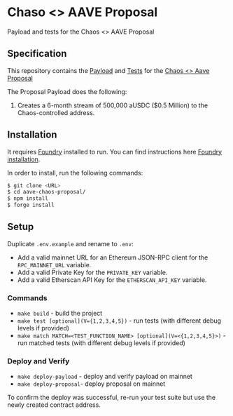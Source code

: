 # Chaso <> AAVE Proposal

Payload and tests for the Chaos <> AAVE Proposal

## Specification

This repository contains the [Payload]() and [Tests]() for the [Chaos <> Aave Proposal]()

The Proposal Payload does the following:

1. Creates a 6-month stream of 500,000 aUSDC ($0.5 Million) to the Chaos-controlled address.

## Installation

It requires [Foundry](https://github.com/gakonst/foundry) installed to run. You can find instructions here [Foundry installation](https://github.com/gakonst/foundry#installation).

In order to install, run the following commands:

```sh
$ git clone <URL>
$ cd aave-chaos-proposal/
$ npm install
$ forge install
```

## Setup

Duplicate `.env.example` and rename to `.env`:

- Add a valid mainnet URL for an Ethereum JSON-RPC client for the `RPC_MAINNET_URL` variable.
- Add a valid Private Key for the `PRIVATE_KEY` variable.
- Add a valid Etherscan API Key for the `ETHERSCAN_API_KEY` variable.

### Commands

- `make build` - build the project
- `make test [optional](V={1,2,3,4,5})` - run tests (with different debug levels if provided)
- `make match MATCH=<TEST_FUNCTION_NAME> [optional](V=<{1,2,3,4,5}>)` - run matched tests (with different debug levels if provided)

### Deploy and Verify

- `make deploy-payload` - deploy and verify payload on mainnet
- `make deploy-proposal`- deploy proposal on mainnet

To confirm the deploy was successful, re-run your test suite but use the newly created contract address.
